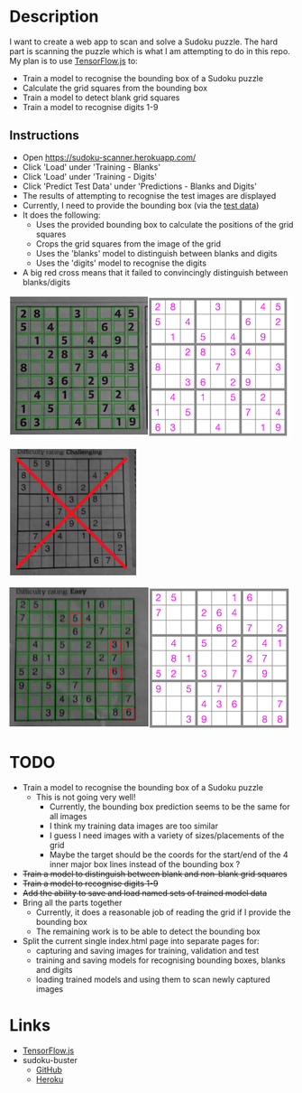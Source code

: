 # Description

I want to create a web app to scan and solve a Sudoku puzzle.
The hard part is scanning the puzzle which is what I am attempting to do in this repo.
My plan is to use [TensorFlow.js](https://www.tensorflow.org/js) to:

* Train a model to recognise the bounding box of a Sudoku puzzle
* Calculate the grid squares from the bounding box
* Train a model to detect blank grid squares
* Train a model to recognise digits 1-9

## Instructions

* Open https://sudoku-scanner.herokuapp.com/
* Click 'Load' under 'Training - Blanks'
* Click 'Load' under 'Training - Digits'
* Click 'Predict Test Data' under 'Predictions - Blanks and Digits'
* The results of attempting to recognise the test images are displayed
* Currently, I need to provide the bounding box (via the [test data](data/test-data.json))
* It does the following:
    * Uses the provided bounding box to calculate the positions of the grid squares
    * Crops the grid squares from the image of the grid
    * Uses the 'blanks' model to distinguish between blanks and digits
    * Uses the 'digits' model to recognise the digits
* A big red cross means that it failed to convincingly distinguish between blanks/digits

![This scan was successful](screenshots/successful-scan.png)

![This scan failed](screenshots/failed-scan.png)

![This scan was fairly close](screenshots/almost.png)

# TODO

* Train a model to recognise the bounding box of a Sudoku puzzle
    * This is not going very well!
        * Currently, the bounding box prediction seems to be the same for all images
        * I think my training data images are too similar
        * I guess I need images with a variety of sizes/placements of the grid
        * Maybe the target should be the coords for the start/end of the 4 inner major box lines instead of the bounding box ?
* ~~Train a model to distinguish between blank and non-blank grid squares~~
* ~~Train a model to recognise digits 1-9~~
* ~~Add the ability to save and load named sets of trained model data~~
* Bring all the parts together
    * Currently, it does a reasonable job of reading the grid if I provide the bounding box
    * The remaining work is to be able to detect the bounding box
* Split the current single index.html page into separate pages for:
    * capturing and saving images for training, validation and test
    * training and saving models for recognising bounding boxes, blanks and digits
    * loading trained models and using them to scan newly captured images

# Links

* [TensorFlow.js](https://www.tensorflow.org/js)
* sudoku-buster
  * [GitHub](https://github.com/taylorjg/sudoku-buster)
  * [Heroku](https://sudoku-buster.herokuapp.com/)
